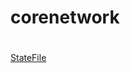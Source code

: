 # corenetwork
#
#
[StateFile](https://blog.jcorioland.io/archives/2019/09/09/terraform-microsoft-azure-remote-state-management.html)
